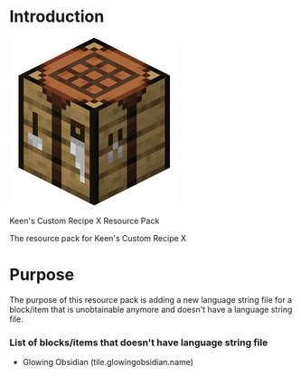 # Introduction
![An icon for the add-on](../images/PackIcon.png)

Keen's Custom Recipe X Resource Pack

The resource pack for Keen's Custom Recipe X
# Purpose
The purpose of this resource pack is adding a new language string file for a block/item that is unobtainable anymore and doesn't have a language string file.
### List of blocks/items that doesn't have language string file
- Glowing Obsidian (tile.glowingobsidian.name)
